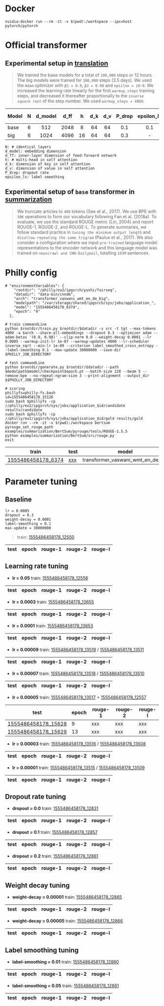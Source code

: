 # Docker
```
nvidia-docker run --rm -it -v $(pwd):/workspace --ipc=host pytorch/pytorch
```

# Official transformer

## Experimental setup in [translation](https://papers.nips.cc/paper/7181-attention-is-all-you-need.pdf)

> We trained the base models for a total of `100,000` steps or 12 hours. The big models were trained for `300,000` steps (3.5 days). We used the `Adam` optimizer with `β1 = 0.9`, `β2 = 0.98` and `epsilon = 10−9`. 
> We increased the learning rate linearly for the first `warmup_steps` training steps, and decreased it thereafter proportionally to the `inverse square root` of the step number. We used `warmup_steps = 4000`.

| Model | N | d_model | d_ff | h | d_k | d_v | P_drop | epsilon_ls | train steps | params |
| --- | :---: | :---: | :---: | :---: | :---: | :---: | :---: | :---: | :---: | :---: |
| base | 6 | 512 | 2048 | 8 | 64 | 64 | 0.1 | 0.1 | 100K | 65x1e6 |
| big | 6 | 1024 | 4096 | 16 | 64 | 64 | 0.3 | - | 300K | 213x1e6 |

```
N: # identical layers
d_model: embedding dimension
d_ff: inner-layer dimension of feed-forward network
h: # multi-head in self attention
d_k: dimension of key in self attention
d_v: dimension of value in self attention
P_drop: dropout rate
epsilon_ls: label smoothing
```

## Experimental setup of ```base``` transformer in [summarization](https://arxiv.org/pdf/1904.01038.pdf)

> We truncate articles to `400` tokens (See et al., 2017). We use BPE with `30K` operations to form our vocabulary following Fan et al. (2018a). To evaluate, we use the standard ROUGE metric (Lin, 2004) and report ROUGE-1, ROUGE-2, and ROUGE-L. To generate summaries, we follow standard practice in `tuning the minimum output length` and `disallow repeating the same trigram` (Paulus et al., 2017).
> We also consider a configuration where we input `pre-trained` language model representations to the encoder network and this
language model was trained on `newscrawl and CNN-Dailymail`, totalling `193M` sentences.


# Philly config

```
# "environmentVariables": {
    "rootdir": "/philly/eu2/ipgsrch/yushi/fairseq",
    "datadir": "data-bin/cnndm",
    "arch": "transformer_vaswani_wmt_en_de_big",
    "modelpath": "/var/storage/shared/ipgsrch/sys/jobs/application_",
    "model": "1555486458178_6374",
    "epoch": "9"
  },

# train commandLine
python $rootdir/train.py $rootdir/$datadir -s src -t tgt --max-tokens 4000 -a $arch --share-all-embeddings --dropout 0.3 --optimizer adam --adam-betas '(0.9, 0.98)' --clip-norm 0.0 --weight-decay 0.0001 --lr 0.0005 --warmup-init-lr 1e-07 --warmup-updates 4000 --lr-scheduler inverse_sqrt --min-lr 1e-09 --criterion label_smoothed_cross_entropy --label-smoothing 0.1 --max-update 30000000 --save-dir $PHILLY_JOB_DIRECTORY

# test commandLine
python $rootdir/generate.py $rootdir/$datadir --path $modelpath$model/checkpoint$epoch.pt --batch-size 128 --beam 5 --remove-bpe --no-repeat-ngram-size 3 --print-alignment --output_dir $$PHILLY_JOB_DIRECTORY

# scoring
phillyfs=philly-fs.bash
id=1555486458178_15126
sudo bash $phillyfs -cp //philly/eu2/ipgsrch/sys/jobs/application_$id/candidate results/candidate
sudo bash $phillyfs -cp //philly/eu2/ipgsrch/sys/jobs/application_$id/gold results/gold
docker run --rm -it -v $(pwd):/workspace bertsum
pyrouge_set_rouge_path examples/summarization/BertSum/pyrouge/tools/ROUGE-1.5.5
python examples/summarization/BertSum/src/rouge.py
exit
```
| train | test | model | result |
| --- | --- | --- | --- |
| [1555486458178_6374](https://philly/#/job/eu2/ipgsrch/1555486458178_6374) | [xxx](https://philly/#/job/eu2/ipgsrch/xxx) | transformer_vaswani_wmt_en_de_big | xxx |


# Parameter tuning


## Baseline

```
lr = 0.0005
dropout = 0.3
weight-decay = 0.0001
label-smoothing = 0.1
max-update = 30000000
```
> train: [1555486458178_12550](https://philly/#/job/eu2/ipgsrch/1555486458178_12550)

| test | epoch | rouge-1 | rouge-2 | rouge-l | 
| --- | --- | --- | --- | --- |


## Learning rate tuning

* **lr = 0.05**
train: [1555486458178_12556](https://philly/#/job/eu2/ipgsrch/1555486458178_12556)

| test | epoch | rouge-1 | rouge-2 | rouge-l | 
| --- | --- | --- | --- | --- |

* **lr = 0.0003**
train: [1555486458178_13655](https://philly/#/job/eu2/ipgsrch/1555486458178_13655)

| test | epoch | rouge-1 | rouge-2 | rouge-l | 
| --- | --- | --- | --- | --- |

* **lr = 0.0001**
train: [1555486458178_13653](https://philly/#/job/eu2/ipgsrch/1555486458178_13653)

| test | epoch | rouge-1 | rouge-2 | rouge-l | 
| --- | --- | --- | --- | --- |

* **lr = 0.00009**
train: [1555486458178_13519](https://philly/#/job/eu2/ipgsrch/1555486458178_13519)
/ [1555486458178_13511](https://philly/#/job/eu2/ipgsrch/1555486458178_13511)

| test | epoch | rouge-1 | rouge-2 | rouge-l | 
| --- | --- | --- | --- | --- |

* **lr = 0.00007**
train: [1555486458178_13518](https://philly/#/job/eu2/ipgsrch/1555486458178_13518)
/ [1555486458178_13510](https://philly/#/job/eu2/ipgsrch/1555486458178_13510)

| test | epoch | rouge-1 | rouge-2 | rouge-l | 
| --- | --- | --- | --- | --- |

* **lr = 0.00005**
train: [1555486458178_13517](https://philly/#/job/eu2/ipgsrch/1555486458178_13517)
= [1555486458178_12557](https://philly/#/job/eu2/ipgsrch/1555486458178_12557)

| test | epoch | rouge-1 | rouge-2 | rouge-l | 
| --- | --- | --- | --- | --- |
| [1555486458178_15628](https://philly/#/job/eu2/ipgsrch/1555486458178_15628) | 9 | xxx | xxx | xxx |
| [1555486458178_15629](https://philly/#/job/eu2/ipgsrch/1555486458178_15629) | 13 | xxx | xxx | xxx |

* **lr = 0.00003**
train: [1555486458178_13516](https://philly/#/job/eu2/ipgsrch/1555486458178_13516)
/ [1555486458178_13508](https://philly/#/job/eu2/ipgsrch/1555486458178_13508)

| test | epoch | rouge-1 | rouge-2 | rouge-l | 
| --- | --- | --- | --- | --- |

* **lr = 0.00001**
train: [1555486458178_13515](https://philly/#/job/eu2/ipgsrch/1555486458178_13515)
/ [1555486458178_13509](https://philly/#/job/eu2/ipgsrch/1555486458178_13509)

| test | epoch | rouge-1 | rouge-2 | rouge-l | 
| --- | --- | --- | --- | --- |


## Dropout rate tuning

* **dropout = 0.0**
train: [1555486458178_12831](https://philly/#/job/eu2/ipgsrch/1555486458178_12831)

| test | epoch | rouge-1 | rouge-2 | rouge-l | 
| --- | --- | --- | --- | --- |

* **dropout = 0.1**
train: [1555486458178_12857](https://philly/#/job/eu2/ipgsrch/1555486458178_12857)

| test | epoch | rouge-1 | rouge-2 | rouge-l | 
| --- | --- | --- | --- | --- |

* **dropout = 0.2**
train: [1555486458178_12861](https://philly/#/job/eu2/ipgsrch/1555486458178_12861)

| test | epoch | rouge-1 | rouge-2 | rouge-l | 
| --- | --- | --- | --- | --- |


## Weight decay tuning

* **weight-decay = 0.00001**
train: [1555486458178_12865](https://philly/#/job/eu2/ipgsrch/1555486458178_12865)

| test | epoch | rouge-1 | rouge-2 | rouge-l | 
| --- | --- | --- | --- | --- |

* **weight-decay = 0.00005**
train: [1555486458178_12866](https://philly/#/job/eu2/ipgsrch/1555486458178_12866)

| test | epoch | rouge-1 | rouge-2 | rouge-l | 
| --- | --- | --- | --- | --- |


## Label smoothing tuning

* **label-smoothing = 0.01**
train: [1555486458178_12880](https://philly/#/job/eu2/ipgsrch/1555486458178_12880)

| test | epoch | rouge-1 | rouge-2 | rouge-l | 
| --- | --- | --- | --- | --- |

* **label-smoothing = 0.05**
train: [1555486458178_12881](https://philly/#/job/eu2/ipgsrch/1555486458178_12881)

| test | epoch | rouge-1 | rouge-2 | rouge-l | 
| --- | --- | --- | --- | --- |







